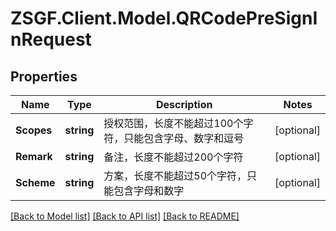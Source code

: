 # ZSGF.Client.Model.QRCodePreSignInRequest

## Properties

Name | Type | Description | Notes
------------ | ------------- | ------------- | -------------
**Scopes** | **string** | 授权范围，长度不能超过100个字符，只能包含字母、数字和逗号 | [optional] 
**Remark** | **string** | 备注，长度不能超过200个字符 | [optional] 
**Scheme** | **string** | 方案，长度不能超过50个字符，只能包含字母和数字 | [optional] 

[[Back to Model list]](../../README.md#documentation-for-models) [[Back to API list]](../../README.md#documentation-for-api-endpoints) [[Back to README]](../../README.md)

